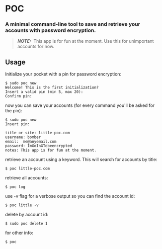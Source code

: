 # POC

### A minimal command-line tool to save and retrieve your accounts with password encryption.

> **_NOTE:_** &nbsp;This app is for fun at the moment. Use this for unimportant accounts for now.

## Usage

Initialize your pocket with a pin for password encryption:

```
$ sudo poc new
Welcome! This is the first initialization?
Insert a valid pin (min 5, max 20):
Confirm pin:
```

now you can save your accounts (for every command you'll be asked for the pin):

```
$ sudo poc new
Insert pin:

title or site: little-poc.com
username: bomber
email:  me@anyemail.com
password: ImGoInGTobeencrypted
notes: This app is for fun at the moment.
```

retrieve an account using a keyword. This will search for accounts by title:

```
$ poc little-poc.com
```

retrieve all accounts:

```
$ poc log
```

use -v flag for a verbose output so you can find the account id:

```
$ poc little -v
```

delete by account id:

```
$ sudo poc delete 1
```

for other info:

```
$ poc
```
